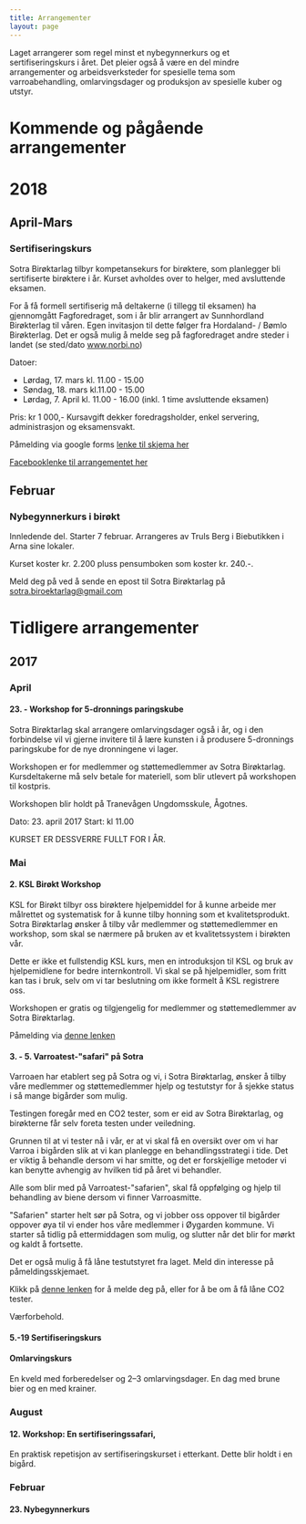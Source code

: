 ```yaml
---
title: Arrangementer
layout: page
---
```


Laget arrangerer som regel minst et nybegynnerkurs og et sertifiseringskurs i året. Det pleier også å være en del mindre arrangementer og arbeidsverksteder for spesielle tema som varroabehandling, omlarvingsdager og produksjon av spesielle kuber og utstyr.

# Kommende og pågående arrangementer

# 2018

## April-Mars

### Sertifiseringskurs
Sotra Birøktarlag tilbyr kompetansekurs for birøktere, som planlegger bli sertifiserte birøktere i år. Kurset avholdes over to helger, med avsluttende eksamen.


For å få formell sertifiserig må deltakerne (i tillegg til eksamen) ha gjennomgått Fagforedraget, som i år blir arrangert av Sunnhordland Birøkterlag til våren. Egen invitasjon til dette følger fra Hordaland- / Bømlo Birøkterlag. Det er også mulig å melde seg på fagforedraget andre steder i landet (se sted/dato www.norbi.no)


Datoer:

- Lørdag, 17. mars kl. 11.00 - 15.00
- Søndag, 18. mars kl.11.00 - 15.00
- Lørdag, 7. April kl. 11.00 - 16.00 (inkl. 1 time avsluttende eksamen)


Pris: kr 1 000,-
Kursavgift dekker foredragsholder, enkel servering, administrasjon og eksamensvakt.


Påmelding via google forms [lenke til skjema her](https://goo.gl/forms/xsSgWXFGmF1hBgyu2)

[Facebooklenke til arrangementet her](https://www.facebook.com/events/142030159817269/)

## Februar 

### Nybegynnerkurs i birøkt
Innledende del. Starter 7 februar. Arrangeres av Truls Berg i Biebutikken i Arna sine lokaler.


Kurset koster kr. 2.200 pluss pensumboken som koster kr. 240.-.
 
 
Meld deg på ved å sende en epost til Sotra Birøktarlag på [sotra.biroektarlag@gmail.com](mailto:sotra.biroektarlag@gmail.com)




# Tidligere arrangementer

## 2017

### April
#### 23. - Workshop for 5-dronnings paringskube
Sotra Birøktarlag skal arrangere omlarvingsdager også i år, og i den forbindelse vil vi gjerne invitere til å lære kunsten i å produsere 5-dronnings paringskube for de nye dronningene vi lager.

Workshopen er for medlemmer og støttemedlemmer av Sotra Birøktarlag. Kursdeltakerne må selv betale for materiell, som blir utlevert på workshopen til kostpris.

Workshopen blir holdt på Tranevågen Ungdomsskule, Ågotnes.

Dato: 23. april 2017
Start: kl 11.00

KURSET ER DESSVERRE FULLT FOR I ÅR.

### Mai
#### 2. KSL Birøkt Workshop
KSL for Birøkt tilbyr oss birøktere hjelpemiddel for å kunne arbeide mer målrettet og systematisk for å kunne tilby honning som et kvalitetsprodukt.
Sotra Birøktarlag ønsker å tilby vår medlemmer og støttemedlemmer en workshop, som skal se nærmere på bruken av et kvalitetssystem i birøkten vår.

Dette er ikke et fullstendig KSL kurs, men en introduksjon til KSL og bruk av hjelpemidlene for bedre internkontroll. Vi skal se på hjelpemidler, som fritt kan tas i bruk, selv om vi tar beslutning om ikke formelt å KSL registrere oss.

Workshopen er gratis og tilgjengelig for medlemmer og støttemedlemmer av Sotra Birøktarlag.

Påmelding via [denne lenken](https://goo.gl/forms/ugMe49GvTQ65MXbF2)

#### 3. - 5.  Varroatest-"safari" på Sotra
Varroaen har etablert seg på Sotra og vi, i Sotra Birøktarlag, ønsker å tilby våre medlemmer og støttemedlemmer hjelp og testutstyr for å sjekke status i så mange bigårder som mulig.

Testingen foregår med en CO2 tester, som er eid av Sotra Birøktarlag, og birøkterne får selv foreta testen under veiledning.

Grunnen til at vi tester nå i vår, er at vi skal få en oversikt over om vi har Varroa i bigården slik at vi kan planlegge en behandlingsstrategi i tide. Det er viktig å behandle dersom vi har smitte, og det er forskjellige metoder vi kan benytte avhengig av hvilken tid på året vi behandler.

Alle som blir med på Varroatest-"safarien", skal få oppfølging og hjelp til behandling av biene dersom vi finner Varroasmitte.

"Safarien" starter helt sør på Sotra, og vi jobber oss oppover til bigårder oppover øya til vi ender hos våre medlemmer i Øygarden kommune. Vi starter så tidlig på ettermiddagen som mulig, og slutter når det blir for mørkt og kaldt å fortsette.

Det er også mulig å få låne testutstyret fra laget. Meld din interesse på påmeldingsskjemaet.

Klikk på [denne lenken](https://goo.gl/forms/vVWZ1zB7s8AgI19v2) for å melde deg på, eller for å be om å få låne CO2 tester.

Værforbehold.

#### 5.-19 Sertifiseringskurs

#### Omlarvingskurs
En kveld med forberedelser og 2–3 omlarvingsdager. En dag med brune bier og en med krainer.

### August
#### 12. Workshop: En sertifiseringssafari,
En praktisk repetisjon av sertifiseringskurset i etterkant. Dette blir holdt i en bigård.



### Februar
#### 23. Nybegynnerkurs
